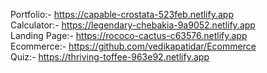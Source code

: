 Portfolio:- https://capable-crostata-523feb.netlify.app <br>
Calculator:- https://legendary-chebakia-9a9052.netlify.app <br>
Landing Page:- https://rococo-cactus-c63576.netlify.app <br>
Ecommerce:- https://github.com/vedikapatidar/Ecommerce <br>
Quiz:- https://thriving-toffee-963e92.netlify.app
